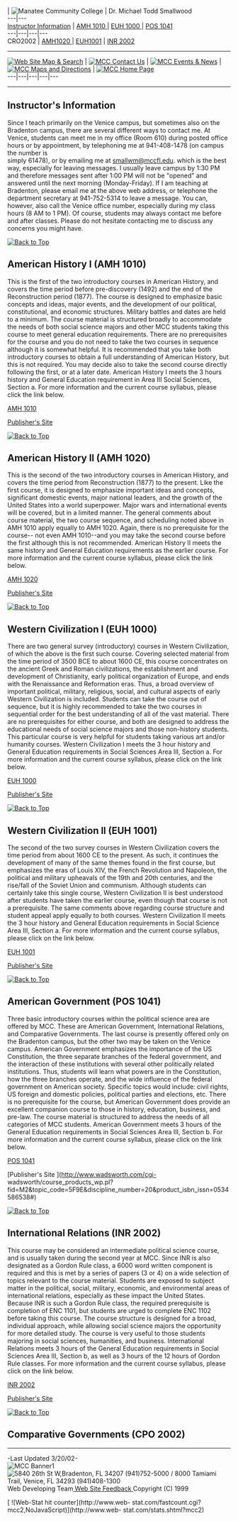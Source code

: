   |  ![Manatee Community College](../../Web/Graphic/jpg/Name.jpg) |  Dr.
Michael Todd Smallwood  
---|---  
[Instructor Information](SmallwM.htm#Sub1) | [AMH 1010 ](SmallwM.htm#Sub2) |
[EUH 1000 ](SmallwM.htm#Sub4) | [POS 1041](SmallwM.htm#Sub6)  
---|---|---|---  
 CRO2002 | [AMH1020 ](SmallwM.htm#Sub3) | [EUH1001](SmallwM.htm#Sub5) | [INR
2002](SmallwM.htm#Sub7)  
  
* * *

[![Web Site Map &
Search](../../Web/Graphic/MenuGif/WebSiteV.gif)](../../Web/SiteMap/SiteMap.htm)
| [![MCC Contact
Us](../../Web/Graphic/MenuGif/ContactUsV.gif)](../../Web/ContUs/ContUs.htm) |
[![MCC Events &
News](../../Web/Graphic/MenuGif/EventsV.gif)](../../Admin/PlanCom/EveNews.cfm)
| [![MCC Maps and
Directions](../../Web/Graphic/MenuGif/MapsV.gif)](../../Web/Maps/MapsDir.htm)
| [![MCC Home
Page](../../Web/Graphic/MenuGif/HomeV.gif)](http://www.mcc.cc.fl.us)  
---|---|---|---|---  
  
* * *  
  
##  Instructor's Information

Since I teach primarily on the Venice campus, but sometimes also on the
Bradenton campus, there are several different ways to contact me.  At Venice,
students can meet me in my office (Room 610) during posted office hours or by
appointment, by telephoning me at 941-408-1478 (on campus the number is  
simply 61478), or by emailing me at
[smallwm@mccfl.edu](mailto:smallwm@mccfl.edu). which is the best way,
especially for leaving messages.  I usually leave campus by 1:30 PM and
therefore messages sent after 1:00 PM will not be "opened" and answered until
the next morning (Monday-Friday).  If  I am teaching at Bradenton, please
email me at the above web address, or telephone the department secretary at
941-752-5314 to leave a message. You can, however, also call the Venice office
number, especially during my class hours (8 AM to 1 PM).  Of course, students
may always contact me before and after classes.  Please do not hesitate
contacting me to discuss any concerns you might have.

[![Back to Top](../../Web/Graphic/GenGifs/Top.gif)](SmallwM.htm#Sub)  
  
##  American History l (AMH 1010)

This is the first of the two introductory courses in American History, and
covers the time period before pre-discovery (1492) and the end of the
Reconstruction period (1877).  The course is designed to emphasize basic
concepts and ideas, major events, and the development of our political,
constitutional, and economic structures.  Military battles and dates are held
to a minimum.  The course material is structured broadly to accommodate the
needs of both social science majors and other MCC students taking this course
to meet general education requirements.  There are no prerequisites for the
course and you do not need to take the two courses in sequence although it is
somewhat helpful.  It is recommended that you take both introductory courses
to obtain a full understanding of American History, but this is not required.
You may decide also to take the second course directly following the first, or
at a later date.  American History I meets the 3 hours history and General
Education requirement in Area III Social Sciences, Section a. For more
information and the current course syllabus, please click the link below.  


[AMH 1010](amh1010_web.htm)

[Publisher's Site](http://www.wwnorton.com/eamerica)

[![Back to Top](../../Web/Graphic/GenGifs/Top.gif)](SmallwM.htm#Sub)  
  
##  American History ll (AMH 1020)

This is the second of the two introductory courses in American History, and
covers the time period from Reconstruction (1877) to the present.  Like the
first course, it is designed to emphasize important ideas and concepts,
significant domestic events, major national leaders, and the growth of the
United States into a world superpower.  Major wars and international events
will be covered, but in a limited manner.  The general comments about course
material, the two course sequence, and scheduling  noted above in AMH 1010
apply equally to AMH 1020.  Again, there is no prerequisite for the course--
not even AMH 1010--and you may take the second course before the first
although this is not recommended.  American History II meets the same history
and General Education requirements as the earlier course. For more information
and the current course syllabus, please click the link below.  
    


[AMH 1020](amh1020_web.htm)

[Publisher's Site](http://www.wwnorton.com/eamerica)

[![Back to Top](../../Web/Graphic/GenGifs/Top.gif)](SmallwM.htm#Sub)  
  
##  Western Civilization l (EUH 1000)

There are two general survey (introductory) courses in Western Civilization,
of which the above is the first such course. Covering selected material from
the time period of 3500 BCE to about 1600 CE, this course concentrates on the
ancient Greek and Roman civilizations, the establishment and development of
Christianity, early political organization of Europe, and ends with the
Renaissance and Reformation eras. Thus, a broad overview of important
political, military, religious, social, and cultural aspects of early Western
Civilization is included.  Students can take the course out of sequence, but
it is highly recommended to take the two courses in sequential order for the
best understanding of all of the vast material.  There are no prerequisites
for either course, and both are designed to address the educational needs of
social science majors and those non-history students.  This particular course
is very helpful for students taking various art and/or humanity courses.
Western Civilization I meets the 3 hour history and General Education
requirements in Social Sciences Area III, Section a.  For more information and
the current course syllabus, please click on the link below.

[EUH 1000 ](euh1000_web.htm)

[Publisher's Site ](http://www.mhhe.com/sherman)



[![Back to Top](../../Web/Graphic/GenGifs/Top.gif)](SmallwM.htm#Sub)  
  
##  Western Civilization ll (EUH 1001)

The second of the two survey courses in Western Civilization covers the time
period from about 1600 CE to the present.  As such, it continues the
development of many of the same themes found in the first course, but
emphasizes the eras of Louis XIV, the French Revolution and Napoleon, the
political and military upheavals of the 19th and 20th centuries, and the
rise/fall of the Soviet Union and communism.  Although students can certainly
take this single course, Western Civilization II is best understood after
students have taken the earlier course, even though that course is not a
prerequisite.  The same comments above regarding course structure and student
appeal apply equally to both courses.  Western Civilization II meets the 3
hour history and General Education requirements in Social Science Area III,
Section a.  For more information and the current course syllabus, please click
on the link below.

[EUH 1001 ](euh1001_web.htm)

[Publisher's Site ](http://www.mhhe.com/sherman)

[![Back to Top](../../Web/Graphic/GenGifs/Top.gif)](SmallwM.htm#Sub)  
  
##  American Government (POS 1041)

  
Three basic introductory courses within the political science area are offered
by MCC.  These are American Government, International Relations, and
Comparative Governments.  The last course is presently offered only on the
Bradenton campus, but the other two may be taken on the Venice campus.
American Government emphasizes the importance of the US Constitution, the
three separate branches of the federal government, and the interaction of
these institutions with several other politically related institutions.  Thus,
students will learn what powers are in the Constitution, how the three
branches operate, and the wide influence of the federal government on American
society.  Specific topics would include: civil rights, US foreign and domestic
policies, political parties and elections, etc.  There is no prerequisite for
the course, but American Government does provide an excellent companion course
to those in history, education, business, and pre-law.  The course material is
structured to address the needs of all categories of MCC students.  American
Government meets 3 hours of the General Education requirements in Social
Sciences Area III, Section b.  For more information and the current course
syllabus, please click on the link below.

[POS 1041 ](pos1041_web.htm)

[Publisher's Site ](http://www.wadsworth.com/cgi-
wadsworth/course_products_wp.pl?fid=M2&topic_code=5F9E&discipline_number=20&product_isbn_issn=0534586538#)

[![Back to Top](../../Web/Graphic/GenGifs/Top.gif)](SmallwM.htm#Sub)  
  
##  International Relations (INR 2002)

This course may be considered an intermediate political science course, and is
usually taken during the second year at MCC.  Since INR is also designated as
a Gordon Rule class, a 6000 word written component is required and this is met
by a series of papers (3 or 4) on a wide selection of topics  relevant to the
course material.  Students are exposed to subject matter in the political,
social, military, economic, and environmental areas of international
relations, especially as these impact the United States.  Because INR is such
a Gordon Rule class, the required prerequisite is completion of ENC 1101, but
students are urged to complete ENC 1102 before taking this course.  The course
structure is designed for a broad, individual approach, while allowing social
science majors the opportunity for more detailed study.  The course is very
useful to those students majoring in social sciences, humanities, and
business.  International  Relations meets 3 hours of the General Education
requirements in Social Sciences Area III, Section b, as well as 3 hours of the
12 hours of Gordon Rule classes.  For more information and the current course
syllabus, please click on the link below.

[INR 2002 ](inr2002_web.htm)

[Publisher's Site ](http://www.dushkin.com/connectext/wp/)

[![Back to Top](../../Web/Graphic/GenGifs/Top.gif)](SmallwM.htm#Sub)  
  
##  Comparative Governments (CPO 2002)  
  
* * *

-Last Updated 3/20/02-  
![MCC Banner1](../../Web/Graphic/AniGifs/Banner.gif)  
![5840 26th St W,Bradenton, FL 34207 \(941\)752-5000 / 8000 Tamiami Trail,
Venice, FL 34293 \(941\)408-1300](../../Web/Graphic/jpg/address.jpg)  
Web Developing Team[ Web Site Feedback ](http://www.mccfl.edu/Feedback.cfm)
Copyright (C) 1999  
  
[ ![Web-Stat hit counter](http://www.web-
stat.com/fastcount.cgi?mcc2,NoJavaScript)](http://www.web-
stat.com/stats.shtml?mcc2)

